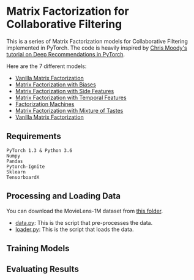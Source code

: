 # Matrix Factorization for Collaborative Filtering

This is a series of Matrix Factorization models for Collaborative Filtering implemented in PyTorch. The code is heavily inspired by [Chris Moody's tutorial on Deep Recommendations in PyTorch](https://docs.google.com/presentation/d/1gv7osHoSX8CHf0uzKSqOlxmmAvPPdmstL0nrZHWiHQM/edit#slide=id.p).

Here are the 7 different models:

* [Vanilla Matrix Factorization](https://github.com/khanhnamle1994/transfer-rec/tree/master/Matrix-Factorization-Experiments/Vanilla-MF)
* [Matrix Factorization with Biases](https://github.com/khanhnamle1994/transfer-rec/tree/master/Matrix-Factorization-Experiments/MF-Biases)
* [Matrix Factorization with Side Features](https://github.com/khanhnamle1994/transfer-rec/tree/master/Matrix-Factorization-Experiments/MF-Side-Features)
* [Matrix Factorization with Temporal Features](https://github.com/khanhnamle1994/transfer-rec/tree/master/Matrix-Factorization-Experiments/MF-Temporal-Features)
* [Factorization Machines](https://github.com/khanhnamle1994/transfer-rec/tree/master/Matrix-Factorization-Experiments/Factorization-Machines)
* [Matrix Factorization with Mixture of Tastes](https://github.com/khanhnamle1994/transfer-rec/tree/master/Matrix-Factorization-Experiments/MF-Mixture-Tastes)
* [Vanilla Matrix Factorization](https://github.com/khanhnamle1994/transfer-rec/tree/master/Matrix-Factorization-Experiments/Variational-MF)

## Requirements
```
PyTorch 1.3 & Python 3.6
Numpy
Pandas
Pytorch-Ignite
Sklearn
TensorboardX
```

## Processing and Loading Data
You can download the MovieLens-1M dataset from [this folder](https://github.com/khanhnamle1994/transfer-rec/tree/master/ml-1m).
* [data.py](https://github.com/khanhnamle1994/transfer-rec/blob/master/Matrix-Factorization-Experiments/data.py): This is the script that pre-processes the data.
* [loader.py](https://github.com/khanhnamle1994/transfer-rec/blob/master/Matrix-Factorization-Experiments/loader.py): This is the script that loads the data.

## Training Models

## Evaluating Results
